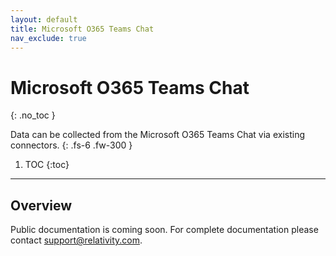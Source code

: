 ```yaml
---
layout: default
title: Microsoft O365 Teams Chat
nav_exclude: true
---
```


# Microsoft O365 Teams Chat
{: .no_toc }

Data can be collected from the Microsoft O365 Teams Chat via existing connectors.
{: .fs-6 .fw-300 }

1. TOC
{:toc}

---

## Overview
Public documentation is coming soon. For complete documentation please contact [support@relativity.com](mailto:support@relativity.com).